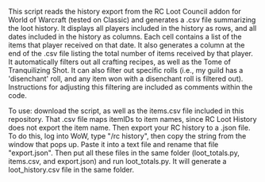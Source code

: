 This script reads the history export from the RC Loot Council addon for World of Warcraft (tested on Classic) and generates a .csv file summarizing the loot history. It displays all players included in the history as rows, and all dates included in the history as columns. Each cell contains a list of the items that player received on that date. It also generates a column at the end of the .csv file listing the total number of items received by that player. It automatically filters out all crafting recipes, as well as the Tome of Tranquilizing Shot. It can also filter out specific rolls (i.e., my guild has a 'disenchant' roll, and any item won with a disenchant roll is filtered out). Instructions for adjusting this filtering are included as comments within the code.

To use: download the script, as well as the items.csv file included in this repository. That .csv file maps itemIDs to item names, since RC Loot History does not export the item name. Then export your RC history to a .json file. To do this, log into WoW, type "/rc history", then copy the string from the window that pops up. Paste it into a text file and rename that file "export.json". Then put all these files in the same folder (loot_totals.py, items.csv, and export.json) and run loot_totals.py. It will generate a loot_history.csv file in the same folder.
